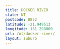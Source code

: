```yaml
---
title: DOCKER RIVER
state: NT
postcode: 0872
latitude: -21.949513
longitude: 131.298809
url: /nt/docker-river/
layout: suburb
---
```

